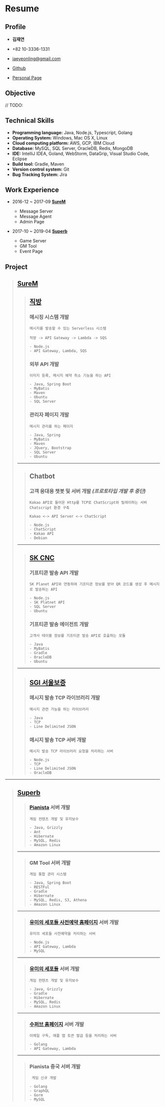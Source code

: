 # Resume

## Profile

-  **김재연**

- +82 10-3336-1331

- <jaeyeonling@gmail.com>

- [Github](https://github.com/jaeyeonling)

- [Personal Page](https://http://jaeyeonling.github.io)

  

## Objective

// TODO: 



## Technical Skills

- **Programming language:** Java, Node.js, Typescript, Golang
- **Operating System:** Windows, Mac OS X, Linux
- **Cloud computing platform:** AWS, GCP, IBM Cloud
- **Database:** MySQL, SQL Server, OracleDB, Redis, MongoDB
- **IDE:** IntelliJ IDEA, Goland, WebStorm, DataGrip, Visual Studio Code, Eclipse
- **Build tool:** Gradle, Maven
- **Version control system:** Git
- **Bug Tracking System:** Jira



## Work Experience

- 2016-12 ~ 2017-09		**[SureM](https://www.surem.co.kr)**
  - Message Server
  - Message Agent
  - Admin Page

- 2017-10 ~ 2019-04		**[Superb](https://superbcorp.com/)**
  - Game Server
  - GM Tool
  - Event Page



## Project

> ## **[SureM](https://www.surem.co.kr)**
>
>> ## [직방](https://www.zigbang.com)
>>
>> ### **메시징 시스템 개발**
>>
>>   ```
>>   메시지를 발송할 수 있는 Serverless 시스템
>>   
>>   직방 -> API Gateway -> Lambda -> SQS
>>   
>>   - Node.js
>>   - API Gateway, Lambda, SQS
>>   ```
>>
>> ### **외부 API 개발**
>>
>>   ```
>>   이미지 등록, 메시지 예약 취소 기능을 하는 API
>>   
>>   - Java, Spring Boot
>>   - MyBatis
>>   - Maven
>>   - Ubuntu
>>   - SQL Server
>>   ```
>>
>> ### **관리자 페이지 개발**
>>
>>   ```
>>   메시지 관리를 하는 페이지
>>   
>>   - Java, Spring
>>   - MyBatis
>>   - Maven
>>   - JQuery, Bootstrap
>>   - SQL Server
>>   - Ubuntu
>>   ```
> ---
>> ## Chatbot
>>
>> ### **고객 응대용 챗봇 및 서버 개발** *(프로토타입 개발 후 중단)*
>>
>>   ```
>>   Kakao API로 들어온 Http를 TCP로 ChatScript와 릴레이하는 서버
>>   Chatscript 환경 구축
>>   
>>   Kakao <-> API Server <-> ChatScript
>>   
>>   - Node.js
>>   - ChatScript
>>   - Kakao API
>>   - Debian
>>   ```
> ---
>> ## [SK CNC](https://recruit.skcc.co.kr)
>>
>> ### **기프티콘 발송 API 개발**
>>
>>   ```
>>   SK Planet API와 연동하여 기프티콘 정보를 받아 QR 코드를 생성 후 메시지로 발송하는 API
>>   
>>   - Node.js
>>   - SK Platnet API
>>   - SQL Server
>>   - Ubuntu
>>   ```
>>
>> ### **기프티콘 발송 에이전트 개발**
>>
>>   ```
>>   고객사 테이블 정보를 기프티콘 발송 API로 호출하는 모듈
>>   
>>   - Java
>>   - MyBatis
>>   - Gradle
>>   - OracleDB
>>   - Ubuntu
>>   ```
> ---
>> ## [SGI 서울보증](https://www.ksgi.or.kr)
>>
>> ### **메시지 발송 TCP 라이브러리 개발**
>>
>>   ```
>>   메시지 관련 가능을 하는 라이브러리
>>   
>>   - Java
>>   - TCP
>>   - Line Delimited JSON
>>   ```
>>
>> ### **메시지 발송 TCP 서버 개발**
>>
>>   ```
>>   메시지 발송 TCP 라이브러리 요청을 처리하는 서버
>>   
>>   - Node.js
>>   - TCP
>>   - Line Delimited JSON
>>   - OracleDB
>>   ```
---
> ## **[Superb](https://superbcorp.com/)**
>
>> ### [Pianista](https://play.google.com/store/apps/details?id=com.superb.pianista&hl=ko) 서버 개발
>>
>>   ```
>>   게임 컨텐츠 개발 및 유지보수
>>     
>>   - Java, Grizzly
>>   - Ant
>>   - Hibernate
>>   - MySQL, Redis
>>   - Amazon Linux
>>   ```
> ---
>> ### GM Tool 서버 개발
>>
>>   ```
>>   게임 통합 관리 시스템
>>     
>>   - Java, Spring Boot
>>   - RESTFul
>>   - Gradle
>>   - Hibernate
>>   - MySQL, Redis, S3, Athena
>>   - Amazon Linux
>>   ```
> ---
>> ### [유미의 세포들 사전예약 홈페이지](https://yumiscells.superbcorp.com/) 서버 개발
>>
>>   ```
>>   유미의 세포들 사전예약을 처리하는 서버
>>   
>>   - Node.js
>>   - API Gateway, Lambda
>>   - MySQL
>>   ```
> ---
>> ### [유미의 세포들](https://play.google.com/store/apps/details?id=com.superb.yumi&hl=ko) 서버 개발
>>
>>   ```
>>   게임 컨텐츠 개발 및 유지보수
>>   
>>   - Java, Grizzly
>>   - Gradle
>>   - Hibernate
>>   - MySQL, Redis
>>   - Amazon Linux
>>   ```
> ---
>> ### [수퍼브 홈페이지](https://superbcorp.com/) 서버 개발
>>
>>   ```
>>   이메일 구독, 애플 맵 토큰 발급 등을 처리하는 서버
>>   
>>   - Golang
>>   - API Gateway, Lambda
>>   ```
> ---
>> ### Pianista 중국 서버 개발
>>
>>   ```
>>    게임 신규 개발
>>   
>>   - Golang
>>   - GraphQL
>>   - Gorm
>>   - MySQL
>>   ```

